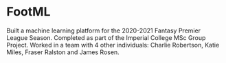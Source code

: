 # FootML
Built a machine learning platform for the 2020-2021 Fantasy Premier League Season. Completed as part of the Imperial College MSc Group Project. Worked in a team with 4 other individuals: Charlie Robertson, Katie Miles, Fraser Ralston and James Rosen. 
